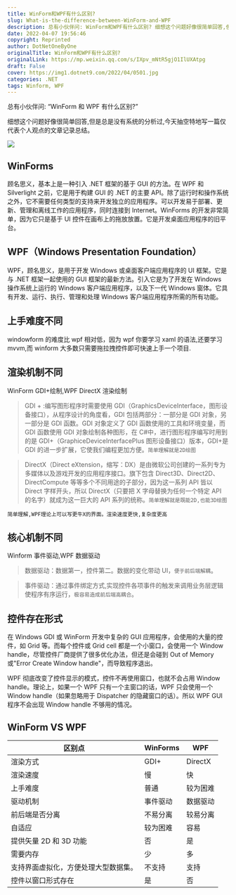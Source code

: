 ```yaml
---
title: WinForm和WPF有什么区别?
slug: What-is-the-difference-between-WinForm-and-WPF
description: 总有小伙伴问: WinForm和WPF有什么区别? 细想这个问题好像很简单回答,但是总是没有系统的分析过,今天抽空特地写一篇仅代表个人观点的文章记录总结。
date: 2022-04-07 19:56:46
copyright: Reprinted
author: DotNetOneByOne
originalTitle: WinForm和WPF有什么区别?
originalLink: https://mp.weixin.qq.com/s/IXpv_mNtR5gjO1IlUXAtpg
draft: False
cover: https://img1.dotnet9.com/2022/04/0501.jpg
categories: .NET
tags: Winform, WPF
---
```


总有小伙伴问: “WinForm 和 WPF 有什么区别?”

细想这个问题好像很简单回答,但是总是没有系统的分析过,今天抽空特地写一篇仅代表个人观点的文章记录总结。

![](https://img1.dotnet9.com/2022/04/0501.jpg)

## WinForms

顾名思义，基本上是一种引入 .NET 框架的基于 GUI 的方法。在 WPF 和 Silverlight 之前，它是用于构建 GUI 的 .NET 的主要 API。除了运行时和操作系统之外，它不需要任何类型的支持来开发独立的应用程序。可以开发易于部署、更新、管理和离线工作的应用程序，同时连接到 Internet。WinForms 的开发非常简单，因为它只是基于 UI 控件在画布上的拖放放置。它是开发桌面应用程序的旧平台。

## WPF（Windows Presentation Foundation）

WPF，顾名思义，是用于开发 Windows 或桌面客户端应用程序的 UI 框架。它是与 .NET 框架一起使用的 GUI 框架的最新方法。引入它是为了开发在 Windows 操作系统上运行的 Windows 客户端应用程序，以及下一代 Windows 窗体。它具有开发、运行、执行、管理和处理 Windows 客户端应用程序所需的所有功能。

## 上手难度不同

windowform 的难度比 wpf 相对低，因为 wpf 你要学习 xaml 的语法,还要学习 mvvm,而 winform 大多数只需要拖拉拽控件即可快速上手一个项目.

## 渲染机制不同

WinForm GDI+绘制,WPF DirectX 渲染绘制

> GDI + :编写图形程序时需要使用 GDI（GraphicsDeviceInterface，图形设备接口），从程序设计的角度看，GDI 包括两部分：一部分是 GDI 对象，另一部分是 GDI 函数。GDI 对象定义了 GDI 函数使用的工具和环境变量，而 GDI 函数使用 GDI 对象绘制各种图形，在 C#中，进行图形程序编写时用到的是 GDI+（GraphiceDeviceInterfacePlus 图形设备接口）版本，GDI+是 GDI 的进一步扩展，它使我们编程更加方便。`简单理解就是2D绘图`

> DirectX（Direct eXtension，缩写：DX）是由微软公司创建的一系列专为多媒体以及游戏开发的应用程序接口。旗下包含 Direct3D、Direct2D、DirectCompute 等等多个不同用途的子部分，因为这一系列 API 皆以 Direct 字样开头，所以 DirectX（只要把 X 字母替换为任何一个特定 API 的名字）就成为这一巨大的 API 系列的统称。`简单理解就是既能2D,也能3D绘图`

`简单理解,WPF理论上可以写更牛X的界面。渲染速度更快,复杂度更高`

## 核心机制不同

Winform 事件驱动,WPF 数据驱动

> 数据驱动：数据第一，控件第二。数据的变化带动 UI，`便于前后端解耦`。

> 事件驱动：通过事件绑定方式,实现控件各项事件的触发来调用业务层逻辑使程序有序运行，`极容易造成前后端高耦合`。

## 控件存在形式

在 Windows GDI 或 WinForm 开发中复杂的 GUI 应用程序，会使用的大量的控件，如 Grid 等。而每个控件或 Grid cell 都是一个小窗口，会使用一个 Window handle，尽管控件厂商提供了很多优化办法，但还是会碰到 Out of Memory 或"Error Create Window handle"，而导致程序退出。

WPF 彻底改变了控件显示的模式，控件不再使用窗口，也就不会占用 Window handle。理论上，如果一个 WPF 只有一个主窗口的话，WPF 只会使用一个 Window handle（如果忽略用于 Dispatcher 的隐藏窗口的话）。所以 WPF GUI 程序不会出现 Window handle 不够用的情况。

## WinForm VS WPF

| 区别点                               | WinForms | WPF      |
| ------------------------------------ | -------- | -------- |
| 渲染方式                             | GDI+     | DirectX  |
| 渲染速度                             | 慢       | 快       |
| 上手难度                             | 普通     | 较为困难 |
| 驱动机制                             | 事件驱动 | 数据驱动 |
| 前后端是否分离                       | 不易分离 | 较易分离 |
| 自适应                               | 较为困难 | 容易     |
| 提供矢量 2D 和 3D 功能               | 否       | 是       |
| 需要内存                             | 少       | 多       |
| 支持界面虚拟化，方便处理大型数据集。 | 不支持   | 支持     |
| 控件以窗口形式存在                   | 是       | 否       |
